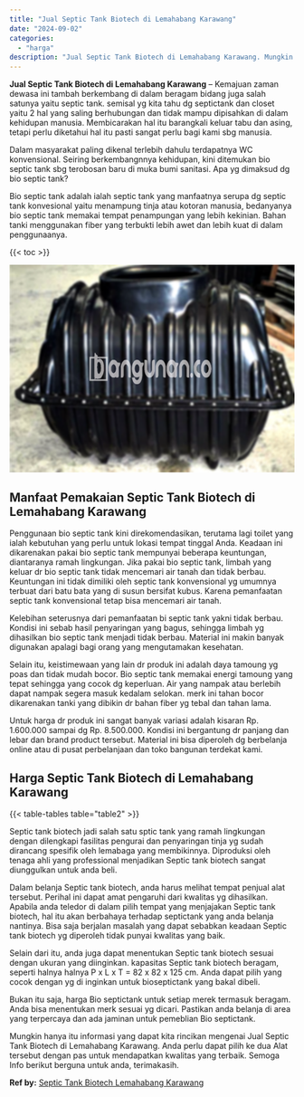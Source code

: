 ```yaml
---
title: "Jual Septic Tank Biotech di Lemahabang Karawang"
date: "2024-09-02"
categories: 
  - "harga"
description: "Jual Septic Tank Biotech di Lemahabang Karawang. Mungkin hanya itu informasi yang dapat kita rincikan mengenai Jual Septic Tank Biotech di Lemahabang Karawan..."
---
```


**Jual Septic Tank Biotech di Lemahabang Karawang** – Kemajuan zaman dewasa ini tambah berkembang di dalam beragam bidang juga salah satunya yaitu septic tank. semisal yg kita tahu dg septictank dan closet yaitu 2 hal yang saling berhubungan dan tidak mampu dipisahkan di dalam kehidupan manusia. Membicarakan hal itu barangkali keluar tabu dan asing, tetapi perlu diketahui hal itu pasti sangat perlu bagi kami sbg manusia.

Dalam masyarakat paling dikenal terlebih dahulu terdapatnya WC konvensional. Seiring berkembangnnya kehidupan, kini ditemukan bio septic tank sbg terobosan baru di muka bumi sanitasi. Apa yg dimaksud dg bio septic tank?

Bio septic tank adalah ialah septic tank yang manfaatnya serupa dg septic tank konvesional yaitu menampung tinja atau kotoran manusia, bedanyanya bio septic tank memakai tempat penampungan yang lebih kekinian. Bahan tanki menggunakan fiber yang terbukti lebih awet dan lebih kuat di dalam penggunaanya.

{{< toc >}}

![Jual Septic Tank Biotech di Lemahabang Karawang](/images/jual-bio-septictank-48.png)

## Manfaat Pemakaian Septic Tank Biotech di Lemahabang Karawang

Penggunaan bio septic tank kini direkomendasikan, terutama lagi toilet yang ialah kebutuhan yang perlu untuk lokasi tempat tinggal Anda. Keadaan ini dikarenakan pakai bio septic tank mempunyai beberapa keuntungan, diantaranya ramah lingkungan. Jika pakai bio septic tank, limbah yang keluar dr bio septic tank tidak mencemari air tanah dan tidak berbau. Keuntungan ini tidak dimiliki oleh septic tank konvensional yg umumnya terbuat dari batu bata yang di susun bersifat kubus. Karena pemanfaatan septic tank konvensional tetap bisa mencemari air tanah.

Kelebihan seterusnya dari pemanfaatan bi septic tank yakni tidak berbau. Kondisi ini sebab hasil penyaringan yang bagus, sehingga limbah yg dihasilkan bio septic tank menjadi tidak berbau. Material ini makin banyak digunakan apalagi bagi orang yang mengutamakan kesehatan.

Selain itu, keistimewaan yang lain dr produk ini adalah daya tamoung yg poas dan tidak mudah bocor. Bio septic tank memakai energi tamoung yang tepat sehingga yang cocok dg keperluan. Air yang nampak atau berlebih dapat nampak segera masuk kedalam selokan. merk ini tahan bocor dikarenakan tanki yang dibikin dr bahan fiber yg tebal dan tahan lama.

Untuk harga dr produk ini sangat banyak variasi adalah kisaran Rp. 1.600.000 sampai dg Rp. 8.500.000. Kondisi ini bergantung dr panjang dan lebar dan brand product tersebut. Material ini bisa diperoleh dg berbelanja online atau di pusat perbelanjaan dan toko bangunan terdekat kami.

## Harga Septic Tank Biotech di Lemahabang Karawang

{{< table-tables table="table2" >}}

Septic tank biotech jadi salah satu sptic tank yang ramah lingkungan dengan dilengkapi fasilitas pengurai dan penyaringan tinja yg sudah dirancang spesifik oleh lemabaga yang membikinnya. Diproduksi oleh tenaga ahli yang professional menjadikan Septic tank biotech sangat diunggulkan untuk anda beli.

Dalam belanja Septic tank biotech, anda harus melihat tempat penjual alat tersebut. Perihal ini dapat amat pengaruhi dari kwalitas yg dihasilkan. Apabila anda teledor di dalam pilih tempat yang menjajakan Septic tank biotech, hal itu akan berbahaya terhadap septictank yang anda belanja nantinya. Bisa saja berjalan masalah yang dapat sebabkan keadaan Septic tank biotech yg diperoleh tidak punyai kwalitas yang baik.

Selain dari itu, anda juga dapat menentukan Septic tank biotech sesuai dengan ukuran yang diinginkan. kapasitas Septic tank biotech beragam, seperti halnya halnya P x L x T = 82 x 82 x 125 cm. Anda dapat pilih yang cocok dengan yg di inginkan untuk bioseptictank yang bakal dibeli.

Bukan itu saja, harga Bio septictank untuk setiap merek termasuk beragam. Anda bisa menentukan merk sesuai yg dicari. Pastikan anda belanja di area yang terpercaya dan ada jaminan untuk pemeblian Bio septictank.

Mungkin hanya itu informasi yang dapat kita rincikan mengenai Jual Septic Tank Biotech di Lemahabang Karawang. Anda perlu dapat pilih ke dua Alat tersebut dengan pas untuk mendapatkan kwalitas yang terbaik. Semoga Info berikut berguna untuk anda, terimakasih.

**Ref by:** [Septic Tank Biotech Lemahabang Karawang](https://id.wikipedia.org/wiki/Septic)
